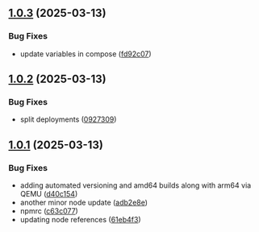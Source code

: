 ## [1.0.3](https://github.com/dorasto/spotify-overlay/compare/v1.0.2...v1.0.3) (2025-03-13)


### Bug Fixes

* update variables in compose ([fd92c07](https://github.com/dorasto/spotify-overlay/commit/fd92c07714a7707dd9a2c79df25f785c7ca2595c))

## [1.0.2](https://github.com/dorasto/spotify-overlay/compare/v1.0.1...v1.0.2) (2025-03-13)


### Bug Fixes

* split deployments ([0927309](https://github.com/dorasto/spotify-overlay/commit/0927309df53bfad5a756cea2cd53b8b049ddb930))

## [1.0.1](https://github.com/dorasto/spotify-overlay/compare/v1.0.0...v1.0.1) (2025-03-13)


### Bug Fixes

* adding automated versioning and amd64 builds along with arm64 via QEMU ([d40c154](https://github.com/dorasto/spotify-overlay/commit/d40c1548a699dc6866cbe317ac63187050268bf7))
* another minor node update ([adb2e8e](https://github.com/dorasto/spotify-overlay/commit/adb2e8e1f6e0683aa9ea4a8d3c690081a608f2da))
* npmrc ([c63c077](https://github.com/dorasto/spotify-overlay/commit/c63c077afc6927de6dbfe57236fabd57a28807c8))
* updating node references ([61eb4f3](https://github.com/dorasto/spotify-overlay/commit/61eb4f33ea372bc8f9e0781114acdc8d0d7a626e))

